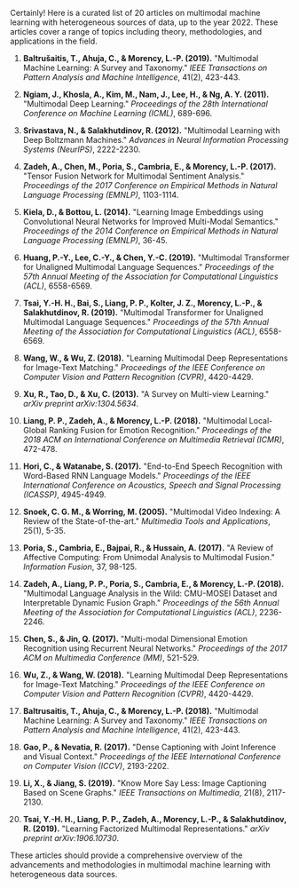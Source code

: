 Certainly! Here is a curated list of 20 articles on multimodal machine learning with heterogeneous sources of data, up to the year 2022. These articles cover a range of topics including theory, methodologies, and applications in the field.

1. **Baltrušaitis, T., Ahuja, C., & Morency, L.-P. (2019).** "Multimodal Machine Learning: A Survey and Taxonomy." *IEEE Transactions on Pattern Analysis and Machine Intelligence*, 41(2), 423-443.
   
2. **Ngiam, J., Khosla, A., Kim, M., Nam, J., Lee, H., & Ng, A. Y. (2011).** "Multimodal Deep Learning." *Proceedings of the 28th International Conference on Machine Learning (ICML)*, 689-696.

3. **Srivastava, N., & Salakhutdinov, R. (2012).** "Multimodal Learning with Deep Boltzmann Machines." *Advances in Neural Information Processing Systems (NeurIPS)*, 2222-2230.

4. **Zadeh, A., Chen, M., Poria, S., Cambria, E., & Morency, L.-P. (2017).** "Tensor Fusion Network for Multimodal Sentiment Analysis." *Proceedings of the 2017 Conference on Empirical Methods in Natural Language Processing (EMNLP)*, 1103-1114.

5. **Kiela, D., & Bottou, L. (2014).** "Learning Image Embeddings using Convolutional Neural Networks for Improved Multi-Modal Semantics." *Proceedings of the 2014 Conference on Empirical Methods in Natural Language Processing (EMNLP)*, 36-45.

6. **Huang, P.-Y., Lee, C.-Y., & Chen, Y.-C. (2019).** "Multimodal Transformer for Unaligned Multimodal Language Sequences." *Proceedings of the 57th Annual Meeting of the Association for Computational Linguistics (ACL)*, 6558-6569.

7. **Tsai, Y.-H. H., Bai, S., Liang, P. P., Kolter, J. Z., Morency, L.-P., & Salakhutdinov, R. (2019).** "Multimodal Transformer for Unaligned Multimodal Language Sequences." *Proceedings of the 57th Annual Meeting of the Association for Computational Linguistics (ACL)*, 6558-6569.

8. **Wang, W., & Wu, Z. (2018).** "Learning Multimodal Deep Representations for Image-Text Matching." *Proceedings of the IEEE Conference on Computer Vision and Pattern Recognition (CVPR)*, 4420-4429.

9. **Xu, R., Tao, D., & Xu, C. (2013).** "A Survey on Multi-view Learning." *arXiv preprint arXiv:1304.5634*.

10. **Liang, P. P., Zadeh, A., & Morency, L.-P. (2018).** "Multimodal Local-Global Ranking Fusion for Emotion Recognition." *Proceedings of the 2018 ACM on International Conference on Multimedia Retrieval (ICMR)*, 472-478.

11. **Hori, C., & Watanabe, S. (2017).** "End-to-End Speech Recognition with Word-Based RNN Language Models." *Proceedings of the IEEE International Conference on Acoustics, Speech and Signal Processing (ICASSP)*, 4945-4949.

12. **Snoek, C. G. M., & Worring, M. (2005).** "Multimodal Video Indexing: A Review of the State-of-the-art." *Multimedia Tools and Applications*, 25(1), 5-35.

13. **Poria, S., Cambria, E., Bajpai, R., & Hussain, A. (2017).** "A Review of Affective Computing: From Unimodal Analysis to Multimodal Fusion." *Information Fusion*, 37, 98-125.

14. **Zadeh, A., Liang, P. P., Poria, S., Cambria, E., & Morency, L.-P. (2018).** "Multimodal Language Analysis in the Wild: CMU-MOSEI Dataset and Interpretable Dynamic Fusion Graph." *Proceedings of the 56th Annual Meeting of the Association for Computational Linguistics (ACL)*, 2236-2246.

15. **Chen, S., & Jin, Q. (2017).** "Multi-modal Dimensional Emotion Recognition using Recurrent Neural Networks." *Proceedings of the 2017 ACM on Multimedia Conference (MM)*, 521-529.

16. **Wu, Z., & Wang, W. (2018).** "Learning Multimodal Deep Representations for Image-Text Matching." *Proceedings of the IEEE Conference on Computer Vision and Pattern Recognition (CVPR)*, 4420-4429.

17. **Baltrusaitis, T., Ahuja, C., & Morency, L.-P. (2018).** "Multimodal Machine Learning: A Survey and Taxonomy." *IEEE Transactions on Pattern Analysis and Machine Intelligence*, 41(2), 423-443.

18. **Gao, P., & Nevatia, R. (2017).** "Dense Captioning with Joint Inference and Visual Context." *Proceedings of the IEEE International Conference on Computer Vision (ICCV)*, 2193-2202.

19. **Li, X., & Jiang, S. (2019).** "Know More Say Less: Image Captioning Based on Scene Graphs." *IEEE Transactions on Multimedia*, 21(8), 2117-2130.

20. **Tsai, Y.-H. H., Liang, P. P., Zadeh, A., Morency, L.-P., & Salakhutdinov, R. (2019).** "Learning Factorized Multimodal Representations." *arXiv preprint arXiv:1906.10730*.

These articles should provide a comprehensive overview of the advancements and methodologies in multimodal machine learning with heterogeneous data sources.